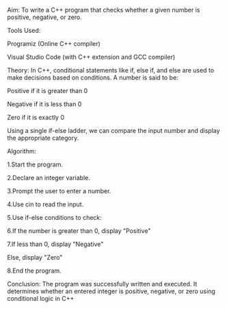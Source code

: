 Aim:
To write a C++ program that checks whether a given number is positive, negative, or zero.

Tools Used:

Programiz (Online C++ compiler)

Visual Studio Code (with C++ extension and GCC compiler)

Theory:
In C++, conditional statements like if, else if, and else are used to make decisions based on conditions. A number is said to be:

Positive if it is greater than 0

Negative if it is less than 0

Zero if it is exactly 0

Using a single if-else ladder, we can compare the input number and display the appropriate category.

Algorithm:

1.Start the program.

2.Declare an integer variable.

3.Prompt the user to enter a number.

4.Use cin to read the input.

5.Use if-else conditions to check:

6.If the number is greater than 0, display "Positive"

7.If less than 0, display "Negative"

Else, display "Zero"

8.End the program.

Conclusion:
The program was successfully written and executed. It determines whether an entered integer is positive, negative, or zero using conditional logic in C++
